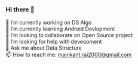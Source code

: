 ### Hi there 👋 <br>
 🔭 I’m currently working on DS Algo  <br>
 🌱 I’m currently learning Android Devlopment  <br>
 👯 I’m looking to collaborate on Open Source project  <br>
 🤔 I’m looking for help with deveopment  <br>
 💬 Ask me about Data Structure  <br>
 📫 How to reach me: manikant.rai2000@gmail.com  <br>


